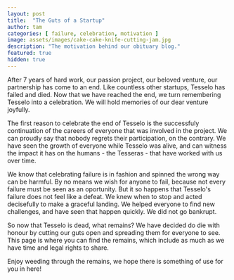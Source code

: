 ```yaml
---
layout: post
title:  "The Guts of a Startup"
author: tam
categories: [ failure, celebration, motivation ]
image: assets/images/cake-cake-knife-cutting-jam.jpg
description: "The motivation behind our obituary blog."
featured: true
hidden: true
---
```


After 7 years of hard work, our passion project, our beloved venture, our partnership has come to an end.
Like countless other startups, Tesselo has failed and died. Now that we have reached the end,
we turn remembering Tesselo into a celebration. We will hold memories of our dear venture joyfully.

The first reason to celebrate the end of Tesselo is the successfuly continuation of the careers of
everyone that was involved in the project. We can proudly say that nobody regrets their participation,
on the contrary. We have seen the growth of everyone while Tesselo was alive, and can witness
the impact it has on the humans - the Tesseras - that have worked with us over time.

We know that celebrating failure is in fashion and spinned the wrong way can be harmful.
By no means we wish for anyone to fail, because not every failure must be seen as an oportunity.
But it so happens that Tesselo's failure does not feel like a defeat. We knew when to stop
and acted decisefully to make a graceful landing. We helped everyone to find new challenges,
and have seen that happen quickly. We did not go bankrupt.

So now that Tesselo is dead, what remains? We have decided do die with honour by cutting
our guts open and spreading them for everyone to see. This page is where you can find the remains,
which include as much as we have time and legal rights to share.

Enjoy weeding through the remains, we hope there is something of use for you in here!
